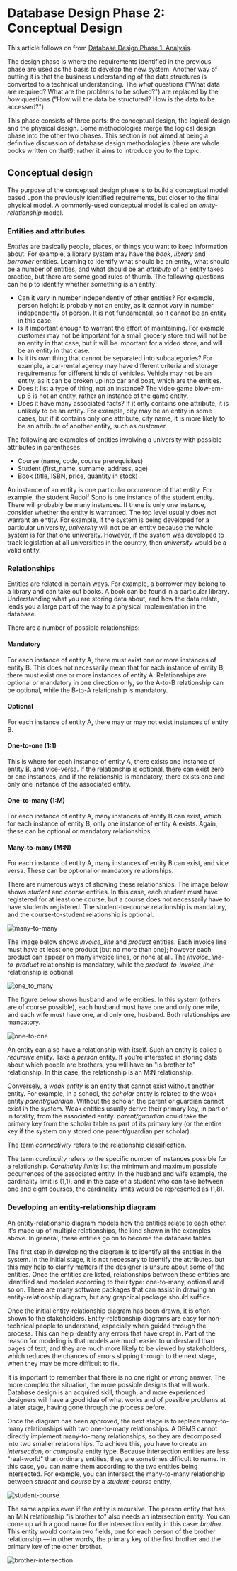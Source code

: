 
# Database Design Phase 2: Conceptual Design

This article follows on from [Database Design Phase 1: Analysis](database-design-phase-1-analysis.md).


The design phase is where the requirements identified in the previous phase are used as the basis to develop the new system. Another way of putting it is that the business understanding of the data structures is converted to a technical understanding. The *what* questions ("What data are required? What are the problems to be solved?") are replaced by the *how* questions ("How will the data be structured? How is the data to be accessed?")


This phase consists of three parts: the conceptual design, the logical design and the physical design. Some methodologies merge the logical design phase into the other two phases. This section is not aimed at being a definitive discussion of database design methodologies (there are whole books written on that!); rather it aims to introduce you to the topic.


## Conceptual design


The purpose of the conceptual design phase is to build a conceptual model based upon the previously identified requirements, but closer to the final physical model. A commonly-used conceptual model is called an *entity-relationship* model.


### Entities and attributes


*Entities* are basically people, places, or things you want to keep information about. For example, a library system may have the *book*, *library* and *borrower* entities. Learning to identify what should be an entity, what should be a number of entities, and what should be an *attribute* of an entity takes practice, but there are some good rules of thumb. The following questions can help to identify whether something is an entity:


* Can it vary in number independently of other entities? For example, person height is probably not an entity, as it cannot vary in number independently of person. It is not fundamental, so it cannot be an entity in this case.
* Is it important enough to warrant the effort of maintaining. For example customer may not be important for a small grocery store and will not be an entity in that case, but it will be important for a video store, and will be an entity in that case.
* Is it its own thing that cannot be separated into subcategories? For example, a car-rental agency may have different criteria and storage requirements for different kinds of vehicles. Vehicle may not be an entity, as it can be broken up into car and boat, which are the entities.
* Does it list a type of thing, not an instance? The video game blow-em-up 6 is not an entity, rather an instance of the game entity.
* Does it have many associated facts? If it only contains one attribute, it is unlikely to be an entity. For example, city may be an entity in some cases, but if it contains only one attribute, city name, it is more likely to be an attribute of another entity, such as customer.


The following are examples of entities involving a university with possible attributes in parentheses.


* Course (name, code, course prerequisites)
* Student (first_name, surname, address, age)
* Book (title, ISBN, price, quantity in stock)


An instance of an entity is one particular occurrence of that entity. For example, the student Rudolf Sono is one instance of the student entity. There will probably be many instances. If there is only one instance, consider whether the entity is warranted. The top level usually does not warrant an entity. For example, if the system is being developed for a particular university, *university* will not be an entity because the whole system is for that one university. However, if the system was developed to track legislation at all universities in the country, then *university* would be a valid entity.


### Relationships


Entities are related in certain ways. For example, a borrower may belong to a library and can take out books. A book can be found in a particular library. Understanding what you are storing data about, and how the data relate, leads you a large part of the way to a physical implementation in the database.


There are a number of possible relationships:


#### Mandatory


For each instance of entity A, there must exist one or more instances of entity B. This does not necessarily mean that for each instance of entity B, there must exist one or more instances of entity A. Relationships are optional or mandatory in one direction only, so the A-to-B relationship can be optional, while the B-to-A relationship is mandatory.


#### Optional


For each instance of entity A, there may or may not exist instances of entity B.


#### One-to-one (1:1)


This is where for each instance of entity A, there exists one instance of entity B, and vice-versa. If the relationship is optional, there can exist zero or one instances, and if the relationship is mandatory, there exists one and only one instance of the associated entity.


#### One-to-many (1:M)


For each instance of entity A, many instances of entity B can exist, which for each instance of entity B, only one instance of entity A exists. Again, these can be optional or mandatory relationships.


#### Many-to-many (M:N)


For each instance of entity A, many instances of entity B can exist, and vice versa. These can be optional or mandatory relationships.


There are numerous ways of showing these relationships. The image below shows *student* and *course* entities. In this case, each student must have registered for at least one course, but a course does not necessarily have to have students registered. The student-to-course relationship is mandatory, and the course-to-student relationship is optional.


![many-to-many](../../../../../.gitbook/assets/database-design-phase-2-conceptual-design/+image/many-to-many.png "many-to-many")


The image below shows *invoice_line* and *product* entities. Each invoice line must have at least one product (but no more than one); however each product can appear on many invoice lines, or none at all. The *invoice_line-to-product* relationship is mandatory, while the *product-to-invoice_line* relationship is optional.


![one_to_many](../../../../../.gitbook/assets/database-design-phase-2-conceptual-design/+image/one_to_many.png "one_to_many")


The figure below shows husband and wife entities. In this system (others are of course possible), each husband must have one and only one wife, and each wife must have one, and only one, husband. Both relationships are mandatory.


![one-to-one](../../../../../.gitbook/assets/database-design-phase-2-conceptual-design/+image/one-to-one.png "one-to-one")


An entity can also have a relationship with itself. Such an entity is called a *recursive entity*. Take a *person* entity. If you're interested in storing data about which people are brothers, you wlll have an "is brother to" relationship. In this case, the relationship is an M:N relationship.


Conversely, a *weak entity* is an entity that cannot exist without another entity. For example, in a school, the *scholar* entity is related to the weak entity *parent/guardian*. Without the scholar, the parent or guardian cannot exist in the system. Weak entities usually derive their primary key, in part or in totality, from the associated entity. *parent/guardian* could take the primary key from the scholar table as part of its primary key (or the entire key if the system only stored one parent/guardian per scholar).


The term *connectivity* refers to the relationship classification.


The term *cardinality* refers to the specific number of instances possible for a relationship. *Cardinality limits* list the minimum and maximum possible occurrences of the associated entity. In the husband and wife example, the cardinality limit is (1,1), and in the case of a student who can take between one and eight courses, the cardinality limits would be represented as (1,8).


### Developing an entity-relationship diagram


An entity-relationship diagram models how the entities relate to each other. It's made up of multiple relationships, the kind shown in the examples above. In general, these entities go on to become the database tables.


The first step in developing the diagram is to identify all the entities in the system. In the initial stage, it is not necessary to identify the attributes, but this may help to clarify matters if the designer is unsure about some of the entities. Once the entities are listed, relationships between these entities are identified and modeled according to their type: one-to-many, optional and so on. There are many software packages that can assist in drawing an entity-relationship diagram, but any graphical package should suffice.


Once the initial entity-relationship diagram has been drawn, it is often shown to the stakeholders. Entity-relationship diagrams are easy for non-technical people to understand, especially when guided through the process. This can help identify any errors that have crept in. Part of the reason for modeling is that models are much easier to understand than pages of text, and they are much more likely to be viewed by stakeholders, which reduces the chances of errors slipping through to the next stage, when they may be more difficult to fix.


It is important to remember that there is no one right or wrong answer. The more complex the situation, the more possible designs that will work. Database design is an acquired skill, though, and more experienced designers will have a good idea of what works and of possible problems at a later stage, having gone through the process before.


Once the diagram has been approved, the next stage is to replace many-to-many relationships with two one-to-many relationships. A DBMS cannot directly implement many-to-many relationships, so they are decomposed into two smaller relationships. To achieve this, you have to create an *intersection*, or *composite* entity type. Because intersection entities are less "real-world" than ordinary entities, they are sometimes difficult to name. In this case, you can name them according to the two entities being intersected. For example, you can intersect the many-to-many relationship between *student* and *course* by a *student-course* entity.


![student-course](../../../../../.gitbook/assets/database-design-phase-2-conceptual-design/+image/student-course.png "student-course")


The same applies even if the entity is recursive. The person entity that has an M:N relationship "is brother to" also needs an intersection entity. You can come up with a good name for the intersection entity in this case: *brother*. This entity would contain two fields, one for each person of the brother relationship — in other words, the primary key of the first brother and the primary key of the other brother.


![brother-intersection](../../../../../.gitbook/assets/database-design-phase-2-conceptual-design/+image/brother-intersection.png "brother-intersection")

